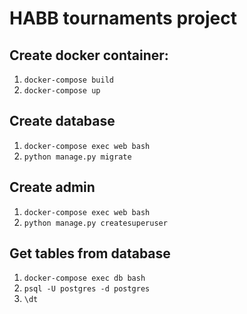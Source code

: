 HABB tournaments project 
========================

Create docker container:
------------------------
1. `docker-compose build`
2. `docker-compose up`

Create database
------------
1. `docker-compose exec web bash`
2. `python manage.py migrate`

Create admin
------------
1. `docker-compose exec web bash`
2. `python manage.py createsuperuser`

Get tables from database
------------------------
1. `docker-compose exec db bash`
2. `psql -U postgres -d postgres`
3. `\dt`